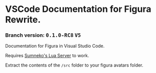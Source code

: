 # VSCode Documentation for Figura Rewrite.
### Branch version: <kbd>**0.1.0-RC8**</kbd> <kbd>**V5**</kbd>

Documentation for Figura in Visual Studio Code.

Requires [Sumneko's Lua Server](https://marketplace.visualstudio.com/items?itemName=sumneko.lua) to work.

Extract the contents of the `/src` folder to your figura avatars folder.
